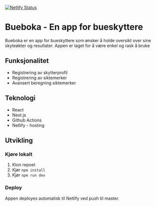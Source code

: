 [![Netlify Status](https://api.netlify.com/api/v1/badges/967e4407-40fe-4f0f-b941-0822b4a26adb/deploy-status)](https://app.netlify.com/sites/bueboka/deploys)

# Bueboka - En app for bueskyttere

Bueboka er en app for bueskyttere som ønsker å holde oversikt over sine skyteøkter og resultater. Appen er laget for å være enkel og rask å bruke

## Funksjonalitet

- Registrering av skytterprofil
- Registrering av siktemerker
- Avansert beregning siktemerker

## Teknologi

- React
- Next.js
- Github Actions
- Netlify - hosting

## Utvikling

### Kjøre lokalt

1. Klon repoet
2. Kjør `npm install`
3. Kjør `npm run dev`

### Deploy

Appen deployes automatisk til Netlify ved push til master.
